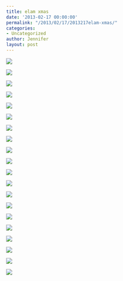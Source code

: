 ```yaml
---
title: elam xmas
date: '2013-02-17 00:00:00'
permalink: "/2013/02/17/2013217elam-xmas/"
categories:
- Uncategorized
author: Jennifer
layout: post
---
```


<div class="image-gallery-wrapper">
  <p>
    <img src="http://static1.squarespace.com/static/50db6bb3e4b015296cd43789/50dfa5b1e4b0dc6320e0b5ea/5120dc60e4b04a9f6b5c5830/1363551142443/2011-12-24+20.22.57.jpg.57.jpg?format=original" />
  </p>

  <p>
    <img src="http://static1.squarespace.com/static/50db6bb3e4b015296cd43789/50dfa5b1e4b0dc6320e0b5ea/5120dc7ee4b0dce195c38ac8/1363551140864/2011-12-23+19.07.38.jpg.38.jpg?format=original" />
  </p>

  <p>
    <img src="http://static1.squarespace.com/static/50db6bb3e4b015296cd43789/50dfa5b1e4b0dc6320e0b5ea/5120dc68e4b04a9f6b5c5843/1363551155626/2011-12-23+19.06.33.jpg.33.jpg?format=original" />
  </p>

  <p>
    <img src="http://static1.squarespace.com/static/50db6bb3e4b015296cd43789/50dfa5b1e4b0dc6320e0b5ea/5120dc70e4b04a9f6b5c5849/1363551189092/2011-12-23+19.07.06.jpg.06.jpg?format=original" />
  </p>

  <p>
    <img src="http://static1.squarespace.com/static/50db6bb3e4b015296cd43789/50dfa5b1e4b0dc6320e0b5ea/5120dc77e4b0dce195c38ac3/1363551142787/2011-12-23+19.07.22.jpg.22.jpg?format=original" />
  </p>

  <p>
    <img src="http://static1.squarespace.com/static/50db6bb3e4b015296cd43789/50dfa5b1e4b0dc6320e0b5ea/5120dc8be4b0dce195c38ad5/1363551119421/2011-12-23+19.07.53.jpg.53.jpg?format=original" />
  </p>

  <p>
    <img src="http://static1.squarespace.com/static/50db6bb3e4b015296cd43789/50dfa5b1e4b0dc6320e0b5ea/5120dc8be4b04a9f6b5c586d/1363551101915/2011-12-23+19.08.08.jpg.08.jpg?format=original" />
  </p>

  <p>
    <img src="http://static1.squarespace.com/static/50db6bb3e4b015296cd43789/50dfa5b1e4b0dc6320e0b5ea/5120dcdde4b0b5151b717347/1363551136750/2011-12-24+20.21.42.jpg.42.jpg?format=original" />
  </p>

  <p>
    <img src="http://static1.squarespace.com/static/50db6bb3e4b015296cd43789/50dfa5b1e4b0dc6320e0b5ea/5120dce6e4b03a5603c50b8c/1363551194511/2011-12-24+20.22.00.jpg.00.jpg?format=original" />
  </p>

  <p>
    <img src="http://static1.squarespace.com/static/50db6bb3e4b015296cd43789/50dfa5b1e4b0dc6320e0b5ea/5120dcefe4b0dce195c38c44/1363551083620/2011-12-24+20.22.17.jpg.17.jpg?format=original" />
  </p>

  <p>
    <img src="http://static1.squarespace.com/static/50db6bb3e4b015296cd43789/50dfa5b1e4b0dc6320e0b5ea/5120dcf7e4b02be7eddb83e0/1363551172699/2011-12-24+20.22.35.jpg.35.jpg?format=original" />
  </p>

  <p>
    <img src="http://static1.squarespace.com/static/50db6bb3e4b015296cd43789/50dfa5b1e4b0dc6320e0b5ea/5120dcffe4b04a9f6b5c58b7/1363551135146/2011-12-24+20.23.18.jpg.18.jpg?format=original" />
  </p>

  <p>
    <img src="http://static1.squarespace.com/static/50db6bb3e4b015296cd43789/50dfa5b1e4b0dc6320e0b5ea/5120dd0ae4b0cbd2cf273392/1363551182787/2011-12-24+20.23.39.jpg.39.jpg?format=original" />
  </p>

  <p>
    <img src="http://static1.squarespace.com/static/50db6bb3e4b015296cd43789/50dfa5b1e4b0dc6320e0b5ea/5120dd1be4b02be7eddb83fb/1363551209080/2011-12-24+20.23.59.jpg.59.jpg?format=original" />
  </p>

  <p>
    <img src="http://static1.squarespace.com/static/50db6bb3e4b015296cd43789/50dfa5b1e4b0dc6320e0b5ea/5120dd28e4b0cbd2cf2733c0/1363551081448/2011-12-24+20.24.17.jpg.17.jpg?format=original" />
  </p>

  <p>
    <img src="http://static1.squarespace.com/static/50db6bb3e4b015296cd43789/50dfa5b1e4b0dc6320e0b5ea/5120dd2fe4b03a5603c50bcf/1363551082926/2011-12-24+20.25.08.jpg.08.jpg?format=original" />
  </p>

  <p>
    <img src="http://static1.squarespace.com/static/50db6bb3e4b015296cd43789/50dfa5b1e4b0dc6320e0b5ea/5120dd35e4b06840010982e3/1363551073411/2011-12-24+20.25.49.jpg.49.jpg?format=original" />
  </p>

  <p>
    <img src="http://static1.squarespace.com/static/50db6bb3e4b015296cd43789/50dfa5b1e4b0dc6320e0b5ea/5120dd3fe4b0cbd2cf2733d5/1363551157189/2011-12-24+20.26.07.jpg.07.jpg?format=original" />
  </p>

  <p>
    <img src="http://static1.squarespace.com/static/50db6bb3e4b015296cd43789/50dfa5b1e4b0dc6320e0b5ea/5120dd4ae4b0b5151b7173d2/1363551126448/2011-12-24+20.27.13.jpg.13.jpg?format=original" />
  </p>

  <p>
    <img src="http://static1.squarespace.com/static/50db6bb3e4b015296cd43789/50dfa5b1e4b0dc6320e0b5ea/5120dd5be4b0b5151b7173e7/1363551157427/2011-12-24+20.30.28.jpg.28.jpg?format=original" />
  </p>
</div>
